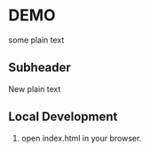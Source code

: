 # DEMO

some plain text


## Subheader


New plain text

## Local Development

1. open index.html in your browser.